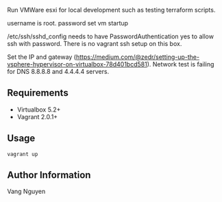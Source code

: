 Run VMWare esxi for local development such as testing terraform scripts.

username is root. password set vm startup

/etc/ssh/sshd_config needs to have PasswordAuthentication yes to allow ssh with password. There is no vagrant ssh setup on this box.

Set the IP and gateway (https://medium.com/@zedr/setting-up-the-vsphere-hypervisor-on-virtualbox-78d401bcd581). Network test is failing for DNS 8.8.8.8 and 4.4.4.4 servers. 

Requirements
------------

- Virtualbox 5.2+
- Vagrant 2.0.1+

Usage
-----

```
vagrant up
```

Author Information
------------------

Vang Nguyen

